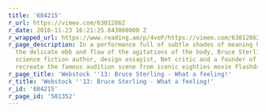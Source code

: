```yaml
---
title: '684215'
r_url: https://vimeo.com/63012862
r_date: 2016-11-23 16:21:25.843000000 Z
r_wrapped_url: https://www.reading.am/p/4voP/https://vimeo.com/63012862
r_page_description: In a performance full of subtle shades of meaning highlighting
  the delicate ebb and flow of the agitations of the body, Bruce Sterling, renowned
  science fiction author, design essayist, Net critic and a founder of the EFF, will
  recreate the famous audition scene from iconic eighties movie Flashdance.
r_page_title: 'Webstock ''13: Bruce Sterling - What a feeling!'
r_title: 'Webstock ''13: Bruce Sterling - What a feeling!'
r_id: '684215'
r_page_id: '501352'
---
```


